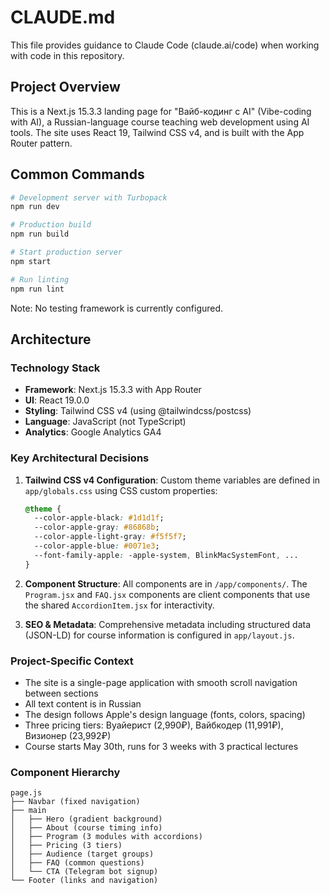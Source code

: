 # CLAUDE.md

This file provides guidance to Claude Code (claude.ai/code) when working with code in this repository.

## Project Overview

This is a Next.js 15.3.3 landing page for "Вайб-кодинг с AI" (Vibe-coding with AI), a Russian-language course teaching web development using AI tools. The site uses React 19, Tailwind CSS v4, and is built with the App Router pattern.

## Common Commands

```bash
# Development server with Turbopack
npm run dev

# Production build
npm run build

# Start production server
npm start

# Run linting
npm run lint
```

Note: No testing framework is currently configured.

## Architecture

### Technology Stack
- **Framework**: Next.js 15.3.3 with App Router
- **UI**: React 19.0.0
- **Styling**: Tailwind CSS v4 (using @tailwindcss/postcss)
- **Language**: JavaScript (not TypeScript)
- **Analytics**: Google Analytics GA4

### Key Architectural Decisions

1. **Tailwind CSS v4 Configuration**: Custom theme variables are defined in `app/globals.css` using CSS custom properties:
   ```css
   @theme {
     --color-apple-black: #1d1d1f;
     --color-apple-gray: #86868b;
     --color-apple-light-gray: #f5f5f7;
     --color-apple-blue: #0071e3;
     --font-family-apple: -apple-system, BlinkMacSystemFont, ...
   }
   ```

2. **Component Structure**: All components are in `/app/components/`. The `Program.jsx` and `FAQ.jsx` components are client components that use the shared `AccordionItem.jsx` for interactivity.

3. **SEO & Metadata**: Comprehensive metadata including structured data (JSON-LD) for course information is configured in `app/layout.js`.

### Project-Specific Context

- The site is a single-page application with smooth scroll navigation between sections
- All text content is in Russian
- The design follows Apple's design language (fonts, colors, spacing)
- Three pricing tiers: Вуайерист (2,990₽), Вайбкодер (11,991₽), Визионер (23,992₽)
- Course starts May 30th, runs for 3 weeks with 3 practical lectures

### Component Hierarchy

```
page.js
├── Navbar (fixed navigation)
├── main
│   ├── Hero (gradient background)
│   ├── About (course timing info)
│   ├── Program (3 modules with accordions)
│   ├── Pricing (3 tiers)
│   ├── Audience (target groups)
│   ├── FAQ (common questions)
│   └── CTA (Telegram bot signup)
└── Footer (links and navigation)
```